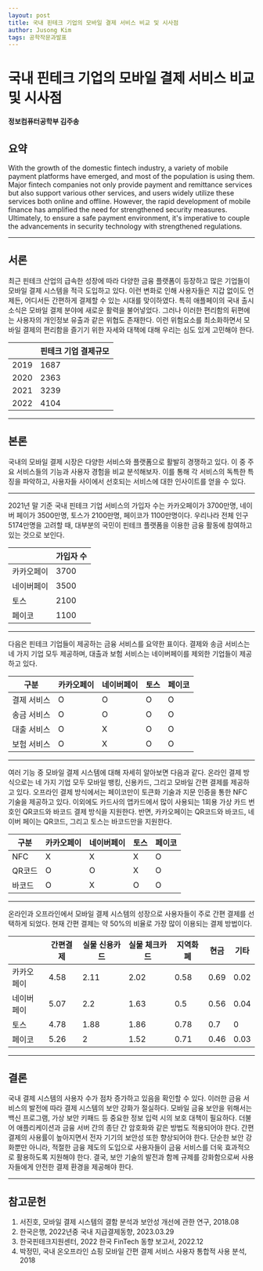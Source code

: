 ```yaml
---
layout: post
title: 국내 핀테크 기업의 모바일 결제 서비스 비교 및 시사점
author: Jusong Kim
tags: 공학작문과발표
---
```

# 국내 핀테크 기업의 모바일 결제 서비스 비교 및 시사점

**정보컴퓨터공학부 김주송**

## 요약
With the growth of the domestic fintech industry, a variety of mobile payment platforms have emerged, and most of the population is using them. Major fintech companies not only provide payment and remittance services but also support various other services, and users widely utilize these services both online and offline. However, the rapid development of mobile finance has amplified the need for strengthened security measures. Ultimately, to ensure a safe payment environment, it's imperative to couple the advancements in security technology with strengthened regulations.

---
## 서론
최근 핀테크 산업의 급속한 성장에 따라 다양한 금융 플랫폼이 등장하고 많은 기업들이 모바일 결제 시스템을 적극 도입하고 있다. 이런 변화로 인해 사용자들은 지갑 없이도 언제든, 어디서든 간편하게 결제할 수 있는 시대를 맞이하였다. 특히 애플페이의 국내 출시 소식은 모바일 결제 분야에 새로운 활력을 불어넣었다. 그러나 이러한 편리함의 뒤편에는 사용자의 개인정보 유출과 같은 위협도 존재한다. 이런 위험요소를 최소화하면서 모바일 결제의 편리함을 즐기기 위한 자세와 대책에 대해 우리는 심도 있게 고민해야 한다. 


|       | 핀테크 기업 결제규모 |
|-------|-------------------|
| 2019  | 1687              |
| 2020  | 2363              |
| 2021  | 3239              |
| 2022  | 4104              |

---
## 본론
국내의 모바일 결제 시장은 다양한 서비스와 플랫폼으로 활발히 경쟁하고 있다. 이 중 주요 서비스들의 기능과 사용자 경험을 비교 분석해보자. 이를 통해 각 서비스의 독특한 특징을 파악하고, 사용자들 사이에서 선호되는 서비스에 대한 인사이트를 얻을 수 있다.

- - -
2021년 말 기준 국내 핀테크 기업 서비스의 가입자 수는 카카오페이가 3700만명, 네이버 페이가 3500만명, 토스가 2100만명, 페이코가 1100만명이다. 우리나라 전체 인구 5174만명을 고려할 때, 대부분의 국민이 핀테크 플랫폼을 이용한 금융 활동에 참여하고 있는 것으로 보인다.



|           | 가입자 수 |
|-----------|---------|
| 카카오페이 | 3700    |
| 네이버페이 | 3500    |
| 토스       | 2100    |
| 페이코     | 1100    |
- - -

다음은 핀테크 기업들이 제공하는 금융 서비스를 요약한 표이다. 결제와 송금 서비스는 네 가지 기업 모두 제공하며, 대출과 보험 서비스는 네이버페이를 제외한 기업들이 제공하고 있다.


| 구분 | 카카오페이 | 네이버페이 | 토스 | 페이코 |
|---|---|---|---|---|
| 결제 서비스 | O | O | O | O |
| 송금 서비스 | O | O | O | O |
| 대출 서비스 | O | X | O | O |
| 보험 서비스 | O | X | O | O |
- - -

여러 기능 중 모바일 결제 시스템에 대해 자세히 알아보면 다음과 같다. 온라인 결제 방식으로는 네 가지 기업 모두 모바일 뱅킹, 신용카드, 그리고 모바일 간편 결제를 제공하고 있다. 오프라인 결제 방식에서는 페이코만이 토큰화 기술과 지문 인증을 통한 NFC 기술을 제공하고 있다. 이외에도 카드사의 앱카드에서 많이 사용되는 1회용 가상 카드 번호인 QR코드와 바코드 결제 방식을 지원한다. 반면, 카카오페이는 QR코드와 바코드, 네이버 페이는 QR코드, 그리고 토스는 바코드만을 지원한다.


| 구분 | 카카오페이 | 네이버페이 | 토스 | 페이코 |
|---|---|---|---|---|
| NFC | X | X | X | O |
| QR코드 | O | O | X | O |
| 바코드 | O | X | O | O |
- - -

온라인과 오프라인에서 모바일 결제 시스템의 성장으로 사용자들이 주로 간편 결제를 선택하게 되었다. 현재 간편 결제는 약 50%의 비율로 가장 많이 이용되는 결제 방법이다.

|            | 간편결제 | 실물 신용카드 | 실물 체크카드 | 지역화폐 | 현금 | 기타 |
|------------|--------|------------|------------|-------|-----|-----|
| 카카오페이  | 4.58   | 2.11       | 2.02       | 0.58  | 0.69| 0.02|
| 네이버페이  | 5.07   | 2.2        | 1.63       | 0.5   | 0.56| 0.04|
| 토스        | 4.78   | 1.88       | 1.86       | 0.78  | 0.7 | 0   |
| 페이코      | 5.26   | 2          | 1.52       | 0.71  | 0.46| 0.03|

---
## 결론
국내 결제 시스템의 사용자 수가 점차 증가하고 있음을 확인할 수 있다. 이러한 금융 서비스의 발전에 따라 결제 시스템의 보안 강화가 절실하다. 모바일 금융 보안을 위해서는 백신 프로그램, 가상 보안 키패드 등 중요한 정보 입력 시의 보호 대책이 필요하다. 더불어 애플리케이션과 금융 서버 간의 종단 간 암호화와 같은 방법도 적용되어야 한다. 간편 결제의 사용률이 높아지면서 전자 기기의 보안성 또한 향상되어야 한다. 단순한 보안 강화뿐만 아니라, 적절한 금융 제도의 도입으로 사용자들이 금융 서비스를 더욱 효과적으로 활용하도록 지원해야 한다. 결국, 보안 기술의 발전과 함께 규제를 강화함으로써 사용자들에게 안전한 결제 환경을 제공해야 한다.

---
## 참고문헌
1. 서진호, 모바일 결제 시스템의 결함 분석과 보안성 개선에 관한 연구, 2018.08
2. 한국은행, 2022년중 국내 지급결제동향, 2023.03.29
3. 한국핀테크지원센터, 2022 한국 FinTech 동향 보고서, 2022.12
4. 박정민, 국내 온오프라인 쇼핑 모바일 간편 결제 서비스 사용자 통합적 사용 분석, 2018 
